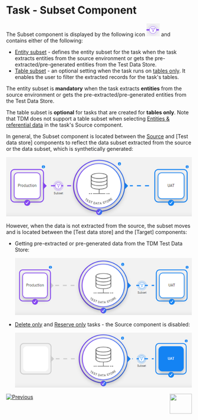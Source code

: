 # Task - Subset Component

The Subset component is displayed by the following icon ![subset](images/task_subset_icon.png) and contains either of the following:

- [Entity subset](15a_entity_subset.md) -  defines the entity subset for the task when the task extracts entities from the source environment or gets the pre-extracted/pre-generated entities from the Test Data Store. 
- [Table subset](15b_table_subset.md) - an optional setting when the task runs on [tables only](14c_task_source_component_tables.md). It enables the user to filter the extracted records for the task's tables. 

The entity subset is **mandatory** when the task extracts **entities** from the source environment or gets the pre-extracted/pre-generated entities from the Test Data Store.  

The table subset is **optional** for tasks that are created for **tables only**. Note that TDM does not support a table subset when selecting [Entities & referential data](14b_task_source_component_entities.md) in the task's Source component.

In general, the Subset component is located between the [Source](14a_task_source_component.md) and [Test data store] components to reflect the data subset extracted from the source or the data subset, which is synthetically generated:

![subset example](images/task_widget_subset_example2.png)

However, when the data is not extracted from the source, the subset moves and is located between the [Test data store] and the [Target] components:  

- Getting pre-extracted or pre-generated data from the TDM Test Data Store:

  ![subset example](images/task_widget_subset_example1.png)



- [Delete only](17b_task_target_component_entities.md#delete)  and [Reserve only](17b_task_target_component_entities.md#reserve) tasks - the Source component is disabled:

  ![subset example](images/task_widget_subset_example3.png)


 [![Previous](/articles/images/Previous.png)](14a_task_source_component.md)[<img align="right" width="60" height="54" src="/articles/images/Next.png">](16_task_test_data_store_component.md)
